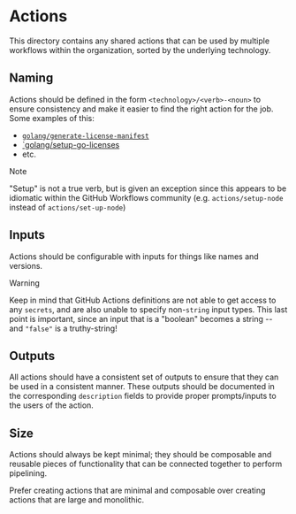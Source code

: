 # Actions

This directory contains any shared actions that can be used by multiple
workflows within the organization, sorted by the underlying technology.

## Naming

Actions should be defined in the form `<technology>/<verb>-<noun>` to ensure
consistency and make it easier to find the right action for the job. Some
examples of this:

* [`golang/generate-license-manifest`](./golang/generate-license-manifest)
* [`golang/setup-go-licenses](./golang/setup-go-licenses/)
* etc.

> [!NOTE]
> "Setup" is not a true verb, but is given an exception since this appears to
> be idiomatic within the GitHub Workflows community (e.g. `actions/setup-node`
> instead of `actions/set-up-node`)

## Inputs

Actions should be configurable with inputs for things like names and versions.

> [!WARNING]
> Keep in mind that GitHub Actions definitions are not able to get access to
> any `secrets`, and are also unable to specify non-`string` input types. This
> last point is important, since an input that is a "boolean" becomes a
> string -- and `"false"` is a truthy-string!

## Outputs

All actions should have a consistent set of outputs to ensure that they can be
used in a consistent manner. These outputs should be documented in the
corresponding `description` fields to provide proper prompts/inputs to the
users of the action.

## Size

Actions should always be kept minimal; they should be composable and reusable
pieces of functionality that can be connected together to perform pipelining.

Prefer creating actions that are minimal and composable over creating actions
that are large and monolithic.
